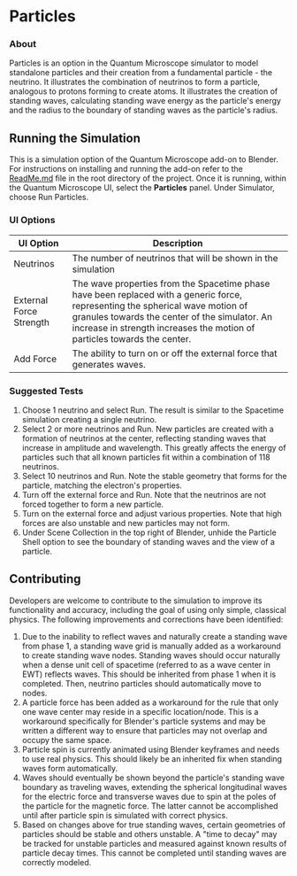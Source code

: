 # Particles

### About
Particles is an option in the Quantum Microscope simulator to model standalone particles and their creation from a fundamental particle - the neutrino. It illustrates the combination of neutrinos to form a particle, analogous to protons forming to create atoms. It illustrates the creation of standing waves, calculating standing wave energy as the particle's energy and the radius to the boundary of standing waves as the particle's radius.


## Running the Simulation
This is a simulation option of the Quantum Microscope add-on to Blender.  For instructions on installing and running the add-on refer to the [ReadMe.md](/ReadMe.md) file in the root directory of the project. Once it is running, within the Quantum Microscope UI, select the **Particles** panel. Under Simulator, choose Run Particles.

### UI Options

| UI Option | Description |
| ------ | ------ |
| Neutrinos | The number of neutrinos that will be shown in the simulation |
| External Force Strength | The wave properties from the Spacetime phase have been replaced with a generic force, representing the spherical wave motion of granules towards the center of the simulator.  An increase in strength increases the motion of particles towards the center.
| Add Force | The ability to turn on or off the external force that generates waves.  |

### Suggested Tests

1. Choose 1 neutrino and select Run. The result is similar to the Spacetime simulation creating a single neutrino.
2. Select 2 or more neutrinos and Run.  New particles are created with a formation of neutrinos at the center, reflecting standing waves that increase in amplitude and wavelength.  This greatly affects the energy of particles such that all known particles fit within a combination of 118 neutrinos.  
3. Select 10 neutrinos and Run.  Note the stable geometry that forms for the particle, matching the electron's properties.  
4. Turn off the external force and Run.  Note that the neutrinos are not forced together to form a new particle.  
5. Turn on the external force and adjust various properties.  Note that high forces are also unstable and new particles may not form.  
6. Under Scene Collection in the top right of Blender, unhide the Particle Shell option to see the boundary of standing waves and the view of a particle.  


## Contributing
Developers are welcome to contribute to the simulation to improve its functionality and accuracy, including the goal of using only simple, classical physics.  The following improvements and corrections have been identified:

1. Due to the inability to reflect waves and naturally create a standing wave from phase 1, a standing wave grid is manually added as a workaround to create standing wave nodes. Standing waves should occur naturally when a dense unit cell of spacetime (referred to as a wave center in EWT) reflects waves. This should be inherited from phase 1 when it is completed. Then, neutrino particles should automatically move to nodes.
2. A particle force has been added as a workaround for the rule that only one wave center may reside in a specific location/node.  This is a workaround specifically for Blender's particle systems and may be written a different way to ensure that particles may not overlap and occupy the same space.
3. Particle spin is currently animated using Blender keyframes and needs to use real physics.  This should likely be an inherited fix when standing waves form automatically.
4. Waves should eventually be shown beyond the particle's standing wave boundary as traveling waves, extending the spherical longitudinal waves for the electric force and transverse waves due to spin at the poles of the particle for the magnetic force.  The latter cannot be accomplished until after particle spin is simulated with correct physics. 
5. Based on changes above for true standing waves, certain geometries of particles should be stable and others unstable. A "time to decay" may be tracked for unstable particles and measured against known results of particle decay times. This cannot be completed until standing waves are correctly modeled.
